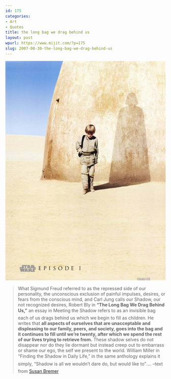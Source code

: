 ```yaml
---
id: 175
categories:
- Art
- Quotes
title: the long bag we drag behind us
layout: post
wpurl: https://www.mijit.com/?p=175
slug: 2007-08-30-the-long-bag-we-drag-behind-us
---
```

<a href="https://www.starwars.com/episode-i/"><img src='/images/2007/08/star_wars_episode_one_the_phantom_menace_ver1.jpg' alt='anakin’s shadow' /></a>

<blockquote>What Sigmund Freud referred to as the repressed side of our personality, the unconscious exclusion of painful impulses, desires, or fears from the conscious mind, and Carl Jung calls our Shadow, our not recognized desires, Robert Bly in <strong>“The Long Bag We Drag Behind Us,”</strong> an essay in Meeting the Shadow refers to as an invisible bag each of us drags behind us which we begin to fill as children. He writes that <strong>all aspects of ourselves that are unacceptable and displeasing to our family, peers, and society, goes into the bag and it continues to fill until we’re twenty, after which we spend the rest of our lives trying to retrieve from.</strong> These shadow selves do not disappear nor do they lie dormant but instead creep out to embarrass or shame our ego, the self we present to the world. William Miller in “Finding the Shadow in Daily Life,” in the same anthology explains it simply, “Shadow is all we wouldn’t dare do, but would like to”.... –text from <a href="https://www.susanbremer.com/Article2.htm">Susan Bremer</a></blockquote>

